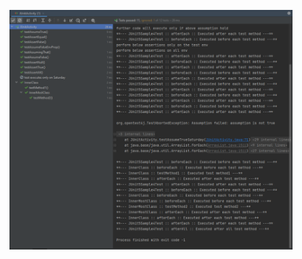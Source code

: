 ![](https://github.com/Kinartb/CC3S2/blob/main/Actividad_1%3AUso_de_JUnit5_y_RSpec/Imagenes/EjecucionPruebas.png)
